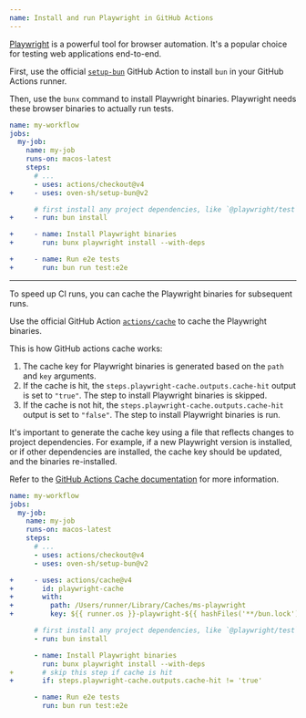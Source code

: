 ```yaml
---
name: Install and run Playwright in GitHub Actions
---
```


[Playwright](https://github.com/microsoft/playwright) is a powerful tool for browser automation. It's a popular choice for testing web applications end-to-end.

First, use the official [`setup-bun`](https://github.com/oven-sh/setup-bun) GitHub Action to install `bun` in your GitHub Actions runner.

Then, use the `bunx` command to install Playwright binaries. Playwright needs these browser binaries to actually run tests.

```yaml-diff#workflow.yml
name: my-workflow
jobs:
  my-job:
    name: my-job
    runs-on: macos-latest
    steps:
      # ...
      - uses: actions/checkout@v4
+     - uses: oven-sh/setup-bun@v2

      # first install any project dependencies, like `@playwright/test`
+     - run: bun install

+     - name: Install Playwright binaries
+       run: bunx playwright install --with-deps

+     - name: Run e2e tests
+       run: bun run test:e2e
```

---

To speed up CI runs, you can cache the Playwright binaries for subsequent runs.

Use the official GitHub Action [`actions/cache`](https://github.com/actions/cache) to cache the Playwright binaries.

This is how GitHub actions cache works:

1. The cache key for Playwright binaries is generated based on the `path` and `key` arguments.
2. If the cache is hit, the `steps.playwright-cache.outputs.cache-hit` output is set to `"true"`. The step to install Playwright binaries is skipped.
3. If the cache is not hit, the `steps.playwright-cache.outputs.cache-hit` output is set to `"false"`. The step to install Playwright binaries is run.

It's important to generate the cache key using a file that reflects changes to project dependencies. For example, if a new Playwright version is installed, or if other dependencies are installed, the cache key should be updated, and the binaries re-installed.

Refer to the [GitHub Actions Cache documentation](https://docs.github.com/en/actions/writing-workflows/choosing-what-your-workflow-does/caching-dependencies-to-speed-up-workflows) for more information.


```yaml-diff#workflow.yml
name: my-workflow
jobs:
  my-job:
    name: my-job
    runs-on: macos-latest
    steps:
      # ...
      - uses: actions/checkout@v4
      - uses: oven-sh/setup-bun@v2

+     - uses: actions/cache@v4
+       id: playwright-cache
+       with:
+         path: /Users/runner/Library/Caches/ms-playwright
+         key: ${{ runner.os }}-playwright-${{ hashFiles('**/bun.lock') }}

      # first install any project dependencies, like `@playwright/test`
      - run: bun install

      - name: Install Playwright binaries
        run: bunx playwright install --with-deps
+       # skip this step if cache is hit
+       if: steps.playwright-cache.outputs.cache-hit != 'true'

      - name: Run e2e tests
        run: bun run test:e2e
```